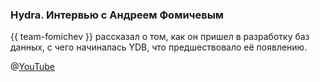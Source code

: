 ### Hydra. Интервью с Андреем Фомичевым
{{ team-fomichev }} рассказал о том, как он пришел в разработку баз данных, с чего начиналась YDB, что предшествовало её появлению.

@[YouTube](https://www.youtube.com/watch?v=TYvgLWDtTFY)